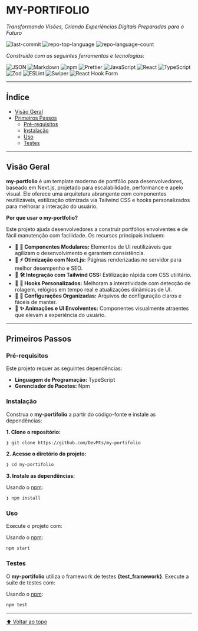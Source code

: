 # MY-PORTIFOLIO

_Transformando Visões, Criando Experiências Digitais Preparadas para o Futuro_

![last-commit](https://img.shields.io/github/last-commit/DevMts/my-portifolio?style=flat&logo=git&logoColor=white&color=0080ff)
![repo-top-language](https://img.shields.io/github/languages/top/DevMts/my-portifolio?style=flat&color=0080ff)
![repo-language-count](https://img.shields.io/github/languages/count/DevMts/my-portifolio?style=flat&color=0080ff)

_Construído com as seguintes ferramentas e tecnologias:_

![JSON](https://img.shields.io/badge/JSON-000000.svg?style=flat&logo=JSON&logoColor=white)
![Markdown](https://img.shields.io/badge/Markdown-000000.svg?style=flat&logo=Markdown&logoColor=white)
![npm](https://img.shields.io/badge/npm-CB3837.svg?style=flat&logo=npm&logoColor=white)
![Prettier](https://img.shields.io/badge/Prettier-F7B93E.svg?style=flat&logo=Prettier&logoColor=black)
![JavaScript](https://img.shields.io/badge/JavaScript-F7DF1E.svg?style=flat&logo=JavaScript&logoColor=black)
![React](https://img.shields.io/badge/React-61DAFB.svg?style=flat&logo=React&logoColor=black)
![TypeScript](https://img.shields.io/badge/TypeScript-3178C6.svg?style=flat&logo=TypeScript&logoColor=white)
![Zod](https://img.shields.io/badge/Zod-3E67B1.svg?style=flat&logo=Zod&logoColor=white)
![ESLint](https://img.shields.io/badge/ESLint-4B32C3.svg?style=flat&logo=ESLint&logoColor=white)
![Swiper](https://img.shields.io/badge/Swiper-6332F6.svg?style=flat&logo=Swiper&logoColor=white)
![React Hook Form](https://img.shields.io/badge/React%20Hook%20Form-EC5990.svg?style=flat&logo=React-Hook-Form&logoColor=white)

---

## Índice

- [Visão Geral](#visão-geral)
- [Primeiros Passos](#primeiros-passos)
  - [Pré-requisitos](#pré-requisitos)
  - [Instalação](#instalação)
  - [Uso](#uso)
  - [Testes](#testes)

---

## Visão Geral

**my-portfolio** é um template moderno de portfólio para desenvolvedores, baseado em Next.js, projetado para escalabilidade, performance e apelo visual. Ele oferece uma arquitetura abrangente com componentes reutilizáveis, estilização otimizada via Tailwind CSS e hooks personalizados para melhorar a interação do usuário.

**Por que usar o my-portfolio?**

Este projeto ajuda desenvolvedores a construir portfólios envolventes e de fácil manutenção com facilidade. Os recursos principais incluem:

- 🎨 **🧩 Componentes Modulares:** Elementos de UI reutilizáveis que agilizam o desenvolvimento e garantem consistência.
- 🚀 **⚡ Otimização com Next.js:** Páginas renderizadas no servidor para melhor desempenho e SEO.
- 🎯 **🛠 Integração com Tailwind CSS:** Estilização rápida com CSS utilitário.
- 🔧 **🔄 Hooks Personalizados:** Melhoram a interatividade com detecção de rolagem, relógios em tempo real e atualizações dinâmicas de UI.
- 📝 **📁 Configurações Organizadas:** Arquivos de configuração claros e fáceis de manter.
- 🌟 **✨ Animações e UI Envolventes:** Componentes visualmente atraentes que elevam a experiência do usuário.

---

## Primeiros Passos

### Pré-requisitos

Este projeto requer as seguintes dependências:

- **Linguagem de Programação:** TypeScript
- **Gerenciador de Pacotes:** Npm

### Instalação

Construa o **my-portifolio** a partir do código-fonte e instale as dependências:

**1. Clone o repositório:**

```sh
❯ git clone https://github.com/DevMts/my-portifolio
```

**2. Acesse o diretório do projeto:**

```sh
❯ cd my-portifolio
```

**3. Instale as dependências:**

Usando o [npm](https://www.npmjs.com/):

```sh
❯ npm install
```

### Uso

Execute o projeto com:

Usando o [npm](https://www.npmjs.com/):

```sh
npm start
```

### Testes

O **my-portifolio** utiliza o framework de testes **{test_framework}**. Execute a suíte de testes com:

Usando o [npm](https://www.npmjs.com/):

```sh
npm test
```

---

[⬆ Voltar ao topo](#my-portifolio)
